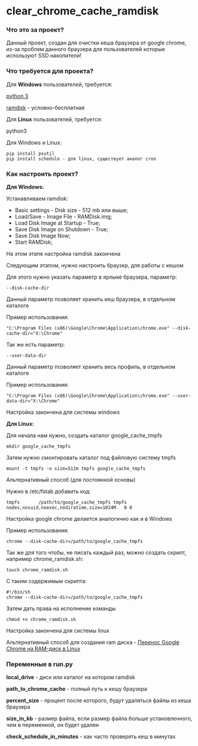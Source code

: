 # clear_chrome_cache_ramdisk
<h3><b>Что это за проект?</b></h3>
<p>Данный проект, создан для очистки кеша браузера от google chrome, из-за проблем данного браузера для пользователей которые используют SSD накопители!</p>
<h3><b>Что требуется для проекта?</b></h3>
<p>Для <b>Windows</b> пользователей, требуется:</p>
<p><a href="https://www.python.org/downloads/release">python 3</a></p>
<p><a href="http://memory.dataram.com/products-and-services/software/ramdisk">ramdisk</a> - условно-бесплатная</p>
<p>Для <b>Linux</b> пользователей, требуется:</p>
<p>python3</p>
<p>Для Windows и Linux:</p>
<pre>
<code>pip install psutil</code>
<code>pip install schedule - для linux, существует аналог cron</code>
</pre>
<h3><b>Как настроить проект?</b></h3>
<p><b>Для Windows:</b></p>
<p>Устанавливаем ramdisk:</p>
<ul>
<li>Basic settings - Disk size - 512 mb или выше;</li>
<li>Load/Save - Image File - RAMDisk.img;</li>
<li>Load Disk Image at Startup - True;</li>
<li>Save Disk Image on Shutdown - True;</li>
<li>Save Disk Image Now;</li>
<li>Start RAMDisk;</li>
</ul>
<p>На этом этапе настройка ramdisk закончена</p>
<p>Следующим этапом, нужно настроить браузер, для работы с кешом</p>
<p>Для этого нужно указать параметр в ярлыке браузера, параметр:</p>
<pre><code>--disk-cache-dir</code></pre>
<p>Данный параметр позволяет хранить кеш браузера, в отдельном каталоге</p>
<p>Пример использования:</p>
<pre><code>"C:\Program Files (x86)\Google\Chrome\Application\chrome.exe" --disk-cache-dir="X:\Chrome"</code></pre>
<p>Так же есть параметр:</p>
<pre><code>--user-data-dir</code></pre>
<p>Данный параметр позволяет хранить весь профиль, в отдельном каталоге</p>
<p>Пример использования:</p>
<pre><code>"C:\Program Files (x86)\Google\Chrome\Application\chrome.exe" --user-data-dir="X:\Chrome"</code></pre>
<p>Настройка закончена для системы windows</p>
<p><b>Для Linux:</b></p>
<p>Для начала нам нужно, создать каталог google_cache_tmpfs</p>
<p><pre><code>mkdir google_cache_tmpfs</code></pre></p>
<p>Затем нужно смонтировать каталог под файловую систему tmpfs</p>
<pre><code>mount -t tmpfs -o size=512m tmpfs google_cache_tmpfs</code></pre>
<p>Альтернативный способ (для постоянной основы)</p>
<p>Нужно в /etc/fstab добавить код:</p>
<pre><code>tmpfs       /path/to/google_cache_tmpfs tmpfs   nodev,nosuid,noexec,nodiratime,size=1024M   0 0</code></pre>
<p>Настройка google chrome делается аналогично как и в Windows</p>
<p>Пример использования:</p>
<pre><code>chrome --disk-cache-dir=/path/to/google_cache_tmpfs</code></pre>
<p>Так же для того чтобы, не писать каждый раз, можно создать скрипт, например chrome_ramdisk.sh:</p>
<pre><code>touch chrome_ramdisk.sh</code></pre>
<p>С таким содержимым скрипта:</p>
<pre>
<code>#!/bin/sh</code>
<code>chrome --disk-cache-dir=/path/to/google_cache_tmpfs</code>
</pre>
<p>Затем дать права на исполнение команды</p>
<pre><code>сhmod +x chrome_ramdisk.sh</code></pre>
<p>Настройка закончена для системы linux</p>
<p>Альтернативный способ для создания ram диска - <a href="https://habrahabr.ru/post/205158/">Перенос Google Chrome на RAM-диск в Linux</a></p>
<h3><b>Переменные в run.py</b></h3>
<p><b>local_drive</b> - диск или каталог на котором ramdisk</p>
<p><b>path_to_chrome_cache</b> - полный путь к кешу браузера</p>
<p><b>percent_size</b> - процент после которого, будут удаляться файлы из кеша браузера</p>
<p><b>size_in_kb</b> - размер файла, если размер файла больше установленного, чем в переменной, он будет удален</p>
<p><b>check_schedule_in_minutes</b> - как часто проверять кеш в минутах</p>
